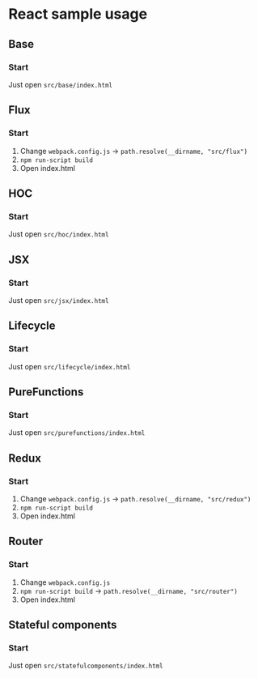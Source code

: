 # React sample usage
## Base
### Start
Just open `src/base/index.html`
## Flux
### Start
1. Change `webpack.config.js` -> `path.resolve(__dirname, "src/flux")`
2. `npm run-script build`
3. Open index.html
## HOC
### Start
Just open `src/hoc/index.html`
## JSX
### Start
Just open `src/jsx/index.html`
## Lifecycle
### Start
Just open `src/lifecycle/index.html`
## PureFunctions
### Start
Just open `src/purefunctions/index.html`
## Redux
### Start
1. Change `webpack.config.js` -> `path.resolve(__dirname, "src/redux")`
2. `npm run-script build`
3. Open index.html
## Router
### Start
1. Change `webpack.config.js`
2. `npm run-script build` -> `path.resolve(__dirname, "src/router")`
3. Open index.html
## Stateful components
### Start
Just open `src/statefulcomponents/index.html`